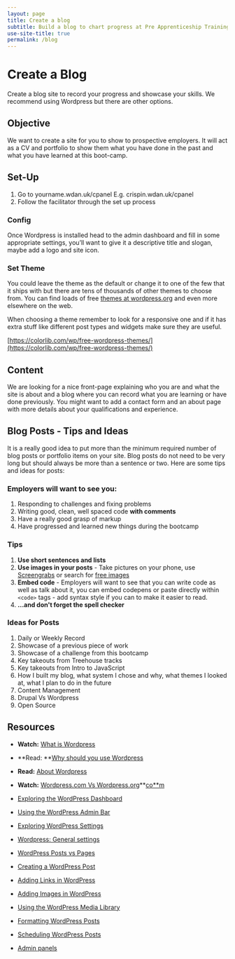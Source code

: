 ```yaml
---
layout: page
title: Create a blog
subtitle: Build a blog to chart progress at Pre Apprenticeship Training
use-site-title: true
permalink: /blog
---
```


# Create a Blog
Create a blog site to record your progress and showcase your skills. We recommend using Wordpress but there are other options.

## Objective

We want to create a site for you to show to prospective employers. It will act as a CV and portfolio to show them what you have done in the past and what you have learned at this boot-camp.

## Set-Up

1. Go to yourname.wdan.uk/cpanel
  E.g. crispin.wdan.uk/cpanel
1. Follow the facilitator through the set up process

### Config

Once Wordpress is installed head to the admin dashboard and fill in some appropriate settings, you’ll want to give it a descriptive title and slogan, maybe add a logo and site icon.

### Set Theme

You could leave the theme as the default or change it to one of the few that it ships with but there are tens of thousands of other themes to choose from. You can find loads of free [themes at wordpress.org](https://en-gb.wordpress.org/themes/) and even more elsewhere on the web.

When choosing a theme remember to look for a responsive one and if it has extra stuff like different post types and widgets make sure they are useful.

[https://colorlib.com/wp/free-wordpress-themes/](https://colorlib.com/wp/free-wordpress-themes/)

## Content

We are looking for a nice front-page explaining who you are and what the site is about and a blog where you can record what you are learning or have done previously. You might want to add a contact form and an about page with more details about your qualifications and experience.


## Blog Posts - Tips and Ideas
It is a really good idea to put more than the minimum required number of blog posts or portfolio items on your site. Blog posts do not need to be very long but should always be more than a sentence or two. Here are some tips and ideas for posts:

### Employers will want to see you:
1. Responding to challenges and fixing problems
1. Writing good, clean, well spaced code **with comments**
1. Have a really good grasp of markup
1. Have progressed and learned new things during the bootcamp

### Tips
1. **Use short sentences and lists**
1. **Use images in your posts** - Take pictures on your phone, use  [Screengrabs](https://chrome.google.com/webstore/detail/awesome-screenshot-minus/bnophbnknjcjnbadhhkciahanapffepm?hl=en) or search for [free images](https://medium.com/@dustin/stock-photos-that-dont-suck-62ae4bcbe01b)
1. **Embed code** - Employers will want to see that you can write code as well as talk about it, you can embed codepens or paste directly within `<code>` tags - add syntax style if you can to make it easier to read.
1. **...and don't forget the spell checker**

### Ideas for Posts
1. Daily or Weekly  Record
1. Showcase of a previous piece of work
1. Showcase of a challenge from this bootcamp
1. Key takeouts from Treehouse tracks
1. Key takeouts from Intro to JavaScript
1. How I built my blog, what system I chose and why, what themes I looked at, what I plan to do in the future
1. Content Management
1. Drupal Vs Wordpress
1. Open Source


## Resources

* **Watch:** [What is Wordpress](https://www.youtube.com/watch?v=VdvEdMMtNMY)

* **Read: **[Why should you use Wordpress](http://www.wpbeginner.com/why-you-should-use-wordpress/)

* **Read:** [About Wordpress](https://wordpress.org/about/)

* **Watch:** [Wordpress.com Vs Wordpress.org](https://ithemes.com/tutorials/wordpress-com-vs-wordpress-org/)**[co**m](https://ithemes.com/tutorials/wordpress-com-vs-wordpress-org/)

* [Exploring the WordPress Dashboard](https://ithemes.com/tutorials/wordpress-dashboard/)

* [Using the WordPress Admin Bar](https://ithemes.com/tutorials/the-wordpress-admin-bar/)

* [Exploring WordPress Settings](https://ithemes.com/tutorials/exploring-wordpress-settings/)

* [Wordpress: General settings](https://codex.wordpress.org/Settings_General_Screen)

* [WordPress Posts vs Pages](https://ithemes.com/tutorials/wordpress-posts-vs-pages/)

* [Creating a WordPress Post](https://ithemes.com/tutorials/creating-a-wordpress-post/)

* [Adding Links in WordPress](https://ithemes.com/tutorials/adding-links-in-wordpress/)

* [Adding Images in WordPress](https://ithemes.com/tutorials/adding-images-in-wordpress/)

* [Using the WordPress Media Library](https://ithemes.com/tutorials/using-the-wordpress-media-library/)

* [Formatting WordPress Posts](https://ithemes.com/tutorials/formatting-wordpress-posts/)

* [Scheduling WordPress Posts](https://ithemes.com/tutorials/scheduling-wordpress-posts/)

* [Admin panels](https://codex.wordpress.org/Administration_Panels)
